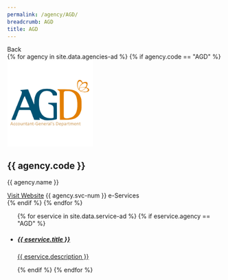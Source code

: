 ```yaml
---
permalink: /agency/AGD/
breadcrumb: AGD
title: AGD
---
```


<div class="agency">
  <div class="controls">
    <span class="back-button">Back</span>
   </div>
  
  <div class="agency-header">
    {% for agency in site.data.agencies-ad %}   
      {% if agency.code == "AGD" %}
          <div>
            <img src="/images/square/AGD.png" alt="{{ agency.name }}" />
          </div>
          <div class="agency-details">
            <div class="agency-name">
              <h2>{{ agency.code }}</h2>
              <p>{{ agency.name }}</p>
            </div>
            <div class="agency-meta">
              <a href="{{ agency.website }}">Visit Website</a>
              <span>{{ agency.svc-num }} e-Services </span>
            </div>
          </div> 
      {% endif %}
    {% endfor %}
   </div>
   
  <div class="agency-body">
  <ul>
  {% for eservice in site.data.service-ad %}
    {% if eservice.agency == "AGD" %}
    <li class="list-item">
      <a href="{{ eservice.url }}">        
        <div class="list-item-text">
          <h5>{{ eservice.title }}</h5>
          <p>{{ eservice.description }}</p>
        </div>
      </a>
    </li>   
    {% endif %}
    {% endfor %} 
  </ul>
  </div>

 </div>
